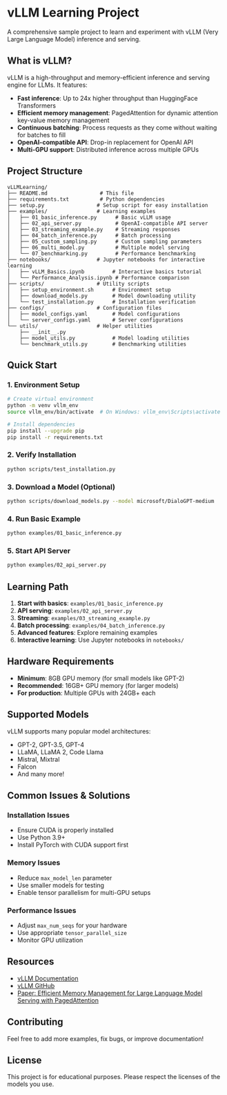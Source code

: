 # vLLM Learning Project

A comprehensive sample project to learn and experiment with vLLM (Very Large Language Model) inference and serving.

## What is vLLM?

vLLM is a high-throughput and memory-efficient inference and serving engine for LLMs. It features:
- **Fast inference**: Up to 24x higher throughput than HuggingFace Transformers
- **Efficient memory management**: PagedAttention for dynamic attention key-value memory management
- **Continuous batching**: Process requests as they come without waiting for batches to fill
- **OpenAI-compatible API**: Drop-in replacement for OpenAI API
- **Multi-GPU support**: Distributed inference across multiple GPUs

## Project Structure

```
vLLMLearning/
├── README.md                 # This file
├── requirements.txt          # Python dependencies
├── setup.py                 # Setup script for easy installation
├── examples/                # Learning examples
│   ├── 01_basic_inference.py      # Basic vLLM usage
│   ├── 02_api_server.py           # OpenAI-compatible API server
│   ├── 03_streaming_example.py    # Streaming responses
│   ├── 04_batch_inference.py      # Batch processing
│   ├── 05_custom_sampling.py      # Custom sampling parameters
│   ├── 06_multi_model.py          # Multiple model serving
│   └── 07_benchmarking.py         # Performance benchmarking
├── notebooks/               # Jupyter notebooks for interactive learning
│   ├── vLLM_Basics.ipynb         # Interactive basics tutorial
│   └── Performance_Analysis.ipynb # Performance comparison
├── scripts/                 # Utility scripts
│   ├── setup_environment.sh      # Environment setup
│   ├── download_models.py        # Model downloading utility
│   └── test_installation.py      # Installation verification
├── configs/                 # Configuration files
│   ├── model_configs.yaml        # Model configurations
│   └── server_configs.yaml       # Server configurations
└── utils/                   # Helper utilities
    ├── __init__.py
    ├── model_utils.py            # Model loading utilities
    └── benchmark_utils.py        # Benchmarking utilities
```

## Quick Start

### 1. Environment Setup

```bash
# Create virtual environment
python -m venv vllm_env
source vllm_env/bin/activate  # On Windows: vllm_env\Scripts\activate

# Install dependencies
pip install --upgrade pip
pip install -r requirements.txt
```

### 2. Verify Installation

```bash
python scripts/test_installation.py
```

### 3. Download a Model (Optional)

```bash
python scripts/download_models.py --model microsoft/DialoGPT-medium
```

### 4. Run Basic Example

```bash
python examples/01_basic_inference.py
```

### 5. Start API Server

```bash
python examples/02_api_server.py
```

## Learning Path

1. **Start with basics**: `examples/01_basic_inference.py`
2. **API serving**: `examples/02_api_server.py`
3. **Streaming**: `examples/03_streaming_example.py`
4. **Batch processing**: `examples/04_batch_inference.py`
5. **Advanced features**: Explore remaining examples
6. **Interactive learning**: Use Jupyter notebooks in `notebooks/`

## Hardware Requirements

- **Minimum**: 8GB GPU memory (for small models like GPT-2)
- **Recommended**: 16GB+ GPU memory (for larger models)
- **For production**: Multiple GPUs with 24GB+ each

## Supported Models

vLLM supports many popular model architectures:
- GPT-2, GPT-3.5, GPT-4
- LLaMA, LLaMA 2, Code Llama
- Mistral, Mixtral
- Falcon
- And many more!

## Common Issues & Solutions

### Installation Issues
- Ensure CUDA is properly installed
- Use Python 3.9+ 
- Install PyTorch with CUDA support first

### Memory Issues
- Reduce `max_model_len` parameter
- Use smaller models for testing
- Enable tensor parallelism for multi-GPU setups

### Performance Issues
- Adjust `max_num_seqs` for your hardware
- Use appropriate `tensor_parallel_size`
- Monitor GPU utilization

## Resources

- [vLLM Documentation](https://docs.vllm.ai/)
- [vLLM GitHub](https://github.com/vllm-project/vllm)
- [Paper: Efficient Memory Management for Large Language Model Serving with PagedAttention](https://arxiv.org/abs/2309.06180)

## Contributing

Feel free to add more examples, fix bugs, or improve documentation!

## License

This project is for educational purposes. Please respect the licenses of the models you use.

